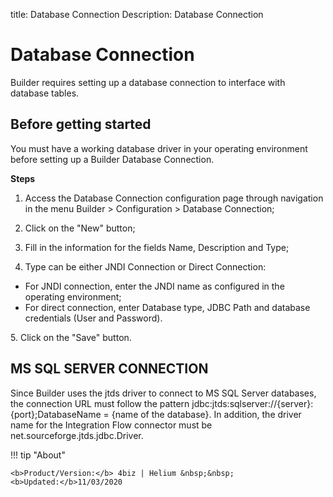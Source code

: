 title: Database Connection
Description: Database Connection

# Database Connection

Builder requires setting up a database connection to interface with database tables.

## Before getting started

You must have a working database driver in your operating environment before setting up a Builder Database Connection.

**Steps**


1.	Access the Database Connection configuration page through navigation in the menu Builder > Configuration > Database Connection;

2.	Click on the "New" button;

3.	Fill in the information for the fields Name, Description and Type;

4.	Type can be either JNDI Connection or Direct Connection:

- For JNDI connection, enter the JNDI name as configured in the operating environment;
- For direct connection, enter Database type, JDBC Path  and database credentials (User and Password).

5\.	Click on the "Save" button.


## MS SQL SERVER CONNECTION
Since Builder uses the jtds driver to connect to MS SQL Server databases, the connection URL must follow the pattern jdbc:jtds:sqlserver://{server}:{port};DatabaseName = {name of the database}. In addition, the driver name for the Integration Flow connector must be net.sourceforge.jtds.jdbc.Driver.


!!! tip "About"

    <b>Product/Version:</b> 4biz | Helium &nbsp;&nbsp;
    <b>Updated:</b>11/03/2020  

